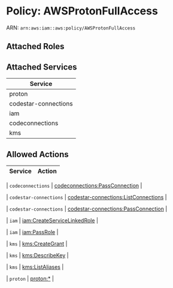 # Policy: AWSProtonFullAccess

ARN: `arn:aws:iam::aws:policy/AWSProtonFullAccess`

## Attached Roles

## Attached Services

| Service |
|---------|
| proton |
| codestar-connections |
| iam |
| codeconnections |
| kms |

## Allowed Actions

| Service | Action |
|:-------:|--------|

| `codeconnections` | [codeconnections:PassConnection](../actions.md#codeconnections:passconnection) |

| `codestar-connections` | [codestar-connections:ListConnections](../actions.md#codestar-connections:listconnections) |

| `codestar-connections` | [codestar-connections:PassConnection](../actions.md#codestar-connections:passconnection) |

| `iam` | [iam:CreateServiceLinkedRole](../actions.md#iam:createservicelinkedrole) |

| `iam` | [iam:PassRole](../actions.md#iam:passrole) |

| `kms` | [kms:CreateGrant](../actions.md#kms:creategrant) |

| `kms` | [kms:DescribeKey](../actions.md#kms:describekey) |

| `kms` | [kms:ListAliases](../actions.md#kms:listaliases) |

| `proton` | [proton:*](../actions.md#proton:all) |
